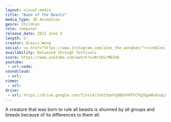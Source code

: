 ```yaml
---
layout: visual-media
title: "Bane of the Beasts"
media_type: 3D Animation
genre: Children
role: Composer
release_date: 2021 June 5
length: 5'
creator: Alexis Wong
social: <a href="https://www.instagram.com/alex_the_wongbat/"><i>@alex_the_wongbat</i></a>
availability: Released through festivals
score: https://www.youtube.com/watch?v=NctDirMQJGQ
youtube:
 - url-code:
soundcloud: 
 - url:
vimeo:
 - url:
drive:
 - url: https://drive.google.com/file/d/1nkt3qnFqOBGhFNTFCPg3QpmRvDuqLLIL/preview
---
```


A creature that was born to rule all beasts is shunned by all groups and breeds because of its differences to them all.
